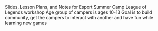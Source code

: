 Slides, Lesson Plans, and Notes for Esport Summer Camp League of Legends workshop
Age group of campers is ages 10-13
Goal is to build community, get the campers to interact with another and have fun while learning new games
